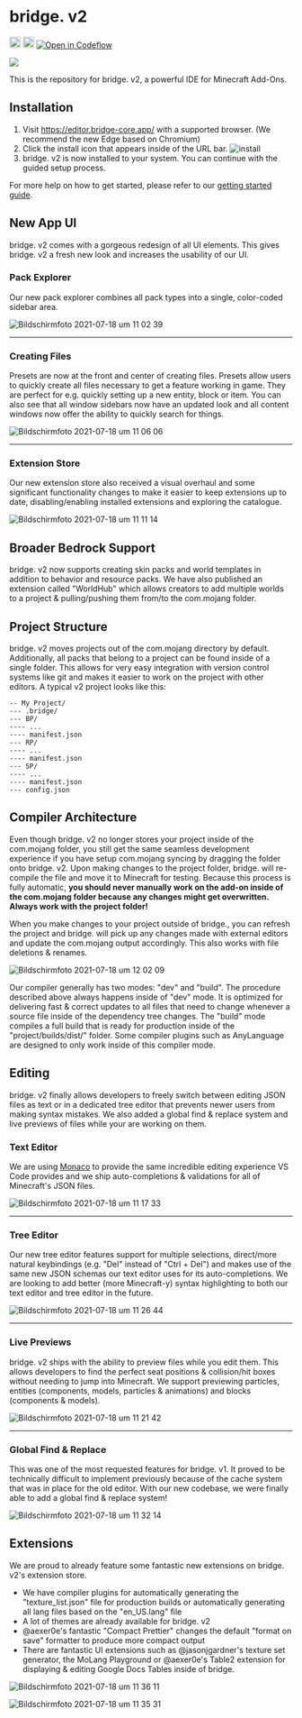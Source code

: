 # bridge. v2

<img alt="Version" src="https://img.shields.io/github/v/release/bridge-core/editor?style=flat&height=40&label=Version&message=Test&color=121212&labelColor=005bc9" height="20" > <img alt="License" src="https://img.shields.io/static/v1?style=flat&height=40&label=License&message=GPL-3.0&color=121212&labelColor=005bc9" height="20" > <a href="https://pr.new/github.com/bridge-core/editor/tree/dev" target="_blank">
<img alt="Open in Codeflow" src="https://developer.stackblitz.com/img/open_in_codeflow_small.svg" >
</a>

<a href="https://editor.bridge-core.app/">
    <img src="./public/img/social-preview.png">
</a>

This is the repository for bridge. v2, a powerful IDE for Minecraft Add-Ons.

## Installation

1. Visit https://editor.bridge-core.app/ with a supported browser. (We recommend the new Edge based on Chromium)
2. Click the install icon that appears inside of the URL bar.
   ![install](https://user-images.githubusercontent.com/33347616/126063371-5efd5c57-a8dc-4ac2-83ed-bed60fc44d93.png)
3. bridge. v2 is now installed to your system. You can continue with the guided setup process.

For more help on how to get started, please refer to our [getting started guide](https://bridge-core.app/editor-docs/getting-started/#setting-up-bridge).

## New App UI

bridge. v2 comes with a gorgeous redesign of all UI elements. This gives bridge. v2 a fresh new look and increases the usability of our UI.

### Pack Explorer

Our new pack explorer combines all pack types into a single, color-coded sidebar area.

![Bildschirmfoto 2021-07-18 um 11 02 39](https://user-images.githubusercontent.com/33347616/126061729-deb8f6d9-600c-4e8b-9a8a-707ef37135af.png)

---

### Creating Files

Presets are now at the front and center of creating files. Presets allow users to quickly create all files necessary to get a feature working in game. They are perfect for e.g. quickly setting up a new entity, block or item. You can also see that all window sidebars now have an updated look and all content windows now offer the ability to quickly search for things.

![Bildschirmfoto 2021-07-18 um 11 06 06](https://user-images.githubusercontent.com/33347616/126061807-c1015a5a-1f4d-4859-97ca-833fa727093e.png)

---

### Extension Store

Our new extension store also received a visual overhaul and some significant functionality changes to make it easier to keep extensions up to date, disabling/enabling installed extensions and exploring the catalogue.

![Bildschirmfoto 2021-07-18 um 11 11 14](https://user-images.githubusercontent.com/33347616/126061944-3d608d0f-dd4d-4b53-ba68-1b764b5df36d.png)

## Broader Bedrock Support

bridge. v2 now supports creating skin packs and world templates in addition to behavior and resource packs. We have also published an extension called "WorldHub" which allows creators to add multiple worlds to a project & pulling/pushing them from/to the com.mojang folder.

## Project Structure

bridge. v2 moves projects out of the com.mojang directory by default. Additionally, all packs that belong to a project can be found inside of a single folder. This allows for very easy integration with version control systems like git and makes it easier to work on the project with other editors. A typical v2 project looks like this:

```
-- My Project/
--- .bridge/
--- BP/
---- ...
---- manifest.json
--- RP/
---- ...
---- manifest.json
--- SP/
---- ...
---- manifest.json
--- config.json
```

## Compiler Architecture

Even though bridge. v2 no longer stores your project inside of the com.mojang folder, you still get the same seamless development experience if you have setup com.mojang syncing by dragging the folder onto bridge. v2. Upon making changes to the project folder, bridge. will re-compile the file and move it to Minecraft for testing. Because this process is fully automatic, **you should never manually work on the add-on inside of the com.mojang folder because any changes might get overwritten. Always work with the project folder!**

When you make changes to your project outside of bridge., you can refresh the project and bridge. will pick up any changes made with external editors and update the com.mojang output accordingly. This also works with file deletions & renames.

![Bildschirmfoto 2021-07-18 um 12 02 09](https://user-images.githubusercontent.com/33347616/126063144-656afc65-b3ab-424d-9188-124977bf3061.png)

Our compiler generally has two modes: "dev" and "build". The procedure described above always happens inside of "dev" mode. It is optimized for delivering fast & correct updates to all files that need to change whenever a source file inside of the dependency tree changes. The "build" mode compiles a full build that is ready for production inside of the "project/builds/dist/" folder. Some compiler plugins such as AnyLanguage are designed to only work inside of this compiler mode.

## Editing

bridge. v2 finally allows developers to freely switch between editing JSON files as text or in a dedicated tree editor that prevents newer users from making syntax mistakes. We also added a global find & replace system and live previews of files while your are working on them.

### Text Editor

We are using [Monaco](https://microsoft.github.io/monaco-editor/index.html) to provide the same incredible editing experience VS Code provides and we ship auto-completions & validations for all of Minecraft's JSON files.

![Bildschirmfoto 2021-07-18 um 11 17 33](https://user-images.githubusercontent.com/33347616/126062057-5ae6f5fb-0938-4828-89a3-b9df25b22f4a.png)

---

### Tree Editor

Our new tree editor features support for multiple selections, direct/more natural keybindings (e.g. "Del" instead of "Ctrl + Del") and makes use of the same new JSON schemas our text editor uses for its auto-completions. We are looking to add better (more Minecraft-y) syntax highlighting to both our text editor and tree editor in the future.

![Bildschirmfoto 2021-07-18 um 11 26 44](https://user-images.githubusercontent.com/33347616/126062278-329c6a3a-a727-4076-aeae-b60984f59ade.png)

---

### Live Previews

bridge. v2 ships with the ability to preview files while you edit them. This allows developers to find the perfect seat positions & collision/hit boxes without needing to jump into Minecraft. We support previewing particles, entities (components, models, particles & animations) and blocks (components & models).

![Bildschirmfoto 2021-07-18 um 11 21 42](https://user-images.githubusercontent.com/33347616/126062149-4975573c-ebf9-4baf-8510-d55a7d2db538.png)

---

### Global Find & Replace

This was one of the most requested features for bridge. v1. It proved to be technically difficult to implement previously because of the cache system that was in place for the old editor. With our new codebase, we were finally able to add a global find & replace system!

![Bildschirmfoto 2021-07-18 um 11 32 14](https://user-images.githubusercontent.com/33347616/126062374-c8ee8c2b-627d-4b94-bcaa-227099eaace8.png)

## Extensions

We are proud to already feature some fantastic new extensions on bridge. v2's extension store.

-   We have compiler plugins for automatically generating the "texture_list.json" file for production builds or automatically generating all lang files based on the "en_US.lang" file
-   A lot of themes are already available for bridge. v2
-   @aexer0e's fantastic "Compact Prettier" changes the default "format on save" formatter to produce more compact output
-   There are fantastic UI extensions such as @jasonjgardner's texture set generator, the MoLang Playground or @aexer0e's Table2 extension for displaying & editing Google Docs Tables inside of bridge.

![Bildschirmfoto 2021-07-18 um 11 36 11](https://user-images.githubusercontent.com/33347616/126062619-d870149d-edd4-40d6-83d8-7a34dc666e9d.png)

![Bildschirmfoto 2021-07-18 um 11 35 31](https://user-images.githubusercontent.com/33347616/126062615-8cd0b711-987c-4857-9890-8bb9b6608813.png)
